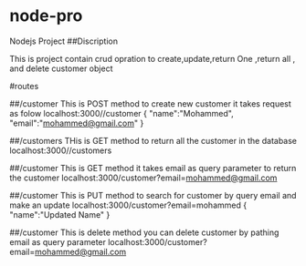 # node-pro
Nodejs Project
##Discription 

This is project contain crud opration to create,update,return One ,return all , and delete customer object

#routes 

##/customer 
This is POST method to create new customer it takes request as folow
localhost:3000//customer
{
"name":"Mohammed",
"email":"mohammed@gmail.com"
}

##/customers
THis is GET method to return all the customer in the database
localhost:3000//customers

##/customer
This is GET method it takes email as query parameter to return the customer 
localhost:3000/customer?email=mohammed@gmail.com

##/customer
This is PUT method to search for customer by query email and make an update
localhost:3000/customer?email=mohammed
{
  "name":"Updated Name"
}

##/customer
This is delete method you can delete customer by pathing email as query parameter
localhost:3000/customer?email=mohammed@gmail.com

